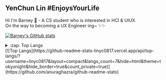 ## YenChun Lin #EnjoysYourLife
Hi I'm Barney 👋 - A CS student who is interested in HCI & UIUX.<br>
On the way to becoming a UX Engineer ing~ ✨✨

[![Barney's GitHub stats](https://github-readme-stats-linyc0817.vercel.app/api?username=linyc0817&show_icons=true&theme=tokyonight&hide_border=true&count_private=true)](https://github.com/anuraghazra/github-readme-stats)<br>
<details>
  <summary>:zap: Top Langs</summary>

  <img align="left" alt="Barney's GitHub Top Languages" src="https://github-readme-stats-linyc0817.vercel.app/api/top-langs/?username=linyc0817&layout=compact&langs_count=7&hide=html&theme=tokyonight&hide_border=true&count_private=true&show_icons=true" />
  
</details>
[![Top Langs](https://github-readme-stats-linyc0817.vercel.app/api/top-langs/?username=linyc0817&layout=compact&langs_count=7&hide=html&theme=tokyonight&hide_border=true&count_private=true)](https://github.com/anuraghazra/github-readme-stats)

<!--
**linyc0817/linyc0817** is a ✨ _special_ ✨ repository because its `README.md` (this file) appears on your GitHub profile.

Here are some ideas to get you started:

- 🔭 I’m currently working on ...
- 🌱 I’m currently learning ...
- 👯 I’m looking to collaborate on ...
- 🤔 I’m looking for help with ...
- 💬 Ask me about ...
- 📫 How to reach me: ...
- 😄 Pronouns: ...
- ⚡ Fun fact: ...

## My values
💖 Safety and trust<br>
🌟 Expression as authentic self<br>
🍏 Beginner's mindset and curiosity<br>
🙌 Shared norms<br>
🚀 Elevate the underrepresented

## How I work
My motivations are to stabilize and provide clarity through curiosity. That tends to manifest as creating (hopefully) just enough process. Checklists are my absolute favorite. ✅ If I'm too much in my head, feel free to nudge me to share what's in my brain. 😸

## Get in touch
- Twitter: https://twitter.com/katfukui
- Personal site: https://katfukui.com/
- Cosplay/fashion IG: https://instagram.com/_nekopin

## Oakland orgs to donate to #BLM
- [People's Breakfast Oakland](https://www.hellablackpod.com/pbo)
- [Black Earth Farms](https://www.blackearthfarms.com/)
- [Anti Police Terror Project](https://www.antipoliceterrorproject.org/)
- [Ella Baker Center for Human Rights](https://ellabakercenter.org/)
- [Color of Change](https://colorofchange.org/)

-->
